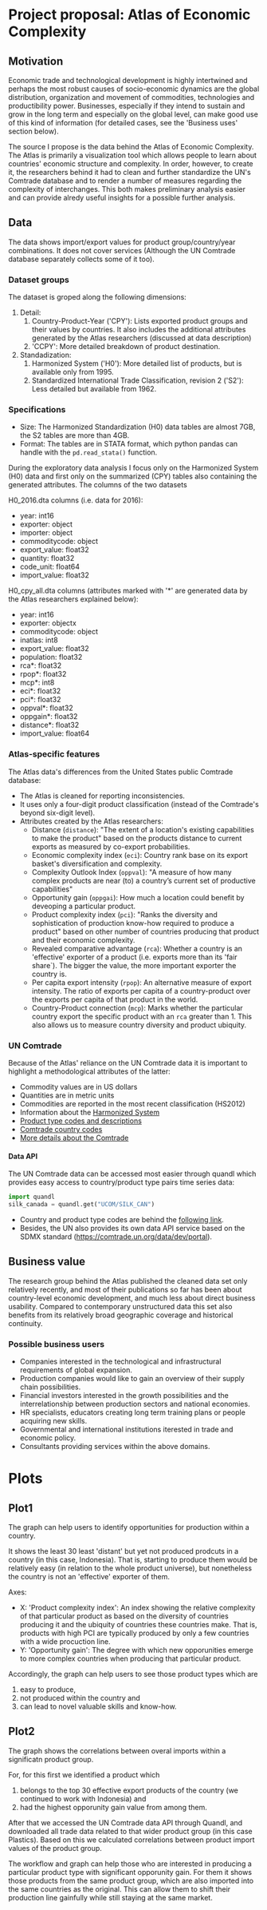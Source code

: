 # Project proposal: Atlas of Economic Complexity
## Motivation
Economic trade and technological development is highly intertwined and perhaps the most robust causes of socio-economic dynamics are the global distribution, organization and movement of commodities, technologies and productibility power. Businesses, especially if they intend to sustain and grow in the long term and especially on the global level, can make good use of this kind of information (for detailed cases, see the 'Business uses' section below).

The source I propose is the data behind the Atlas of Economic Complexity. The Atlas is primarily a visualization tool which allows people to learn about countries' economic structure and complexity. In order, however, to create it, the researchers behind it had to clean and further standardize the UN's Comtrade database and to render a number of measures regarding the complexity of interchanges. This both makes preliminary analysis easier and can provide alredy useful insights for a possible further analysis.

## Data
The data shows import/export values for product group/country/year combinations. It does not cover services (Although the UN Comtrade database separately collects some of it too).

### Dataset groups
The dataset is groped along the following dimensions:
1. Detail:
    1. Country-Product-Year ('CPY'): Lists exported product groups and their values by countries. It also includes the additional attributes generated by the Atlas researchers (discussed at data description)
    2. 'CCPY': More detailed breakdown of product destination.
2. Standadization:
    1. Harmonized System ('H0'): More detailed list of products, but is available only from 1995.
    2. Standardized International Trade Classification, revision 2 ('S2'): Less detailed but available from 1962.

### Specifications
* Size: The Harmonized Standardization (H0) data tables are almost 7GB, the S2 tables are more than 4GB.
* Format: The tables are in STATA format, which python pandas can handle with the `pd.read_stata()` function.

During the exploratory data analysis I focus only on the Harmonized System (H0) data and first only on the summarized (CPY) tables also containing the generated attributes. The columns of the two datasets

H0_2016.dta columns (i.e. data for 2016):
* year: int16
* exporter: object
* importer: object
* commoditycode: object
* export_value: float32
* quantity: float32
* code_unit: float64
* import_value: float32

H0_cpy_all.dta columns (attributes marked with '*' are generated data by the Atlas researchers explained below):
* year: int16
* exporter: objectx
* commoditycode: object
* inatlas: int8
* export_value: float32
* population: float32
* rca*: float32
* rpop*: float32
* mcp*: int8
* eci*: float32
* pci*: float32
* oppval*: float32
* oppgain*: float32
* distance*: float32
* import_value: float64

### Atlas-specific features
The Atlas data's differences from the United States public Comtrade database:
- The Atlas is cleaned for reporting inconsistencies.
- It uses only a four-digit product classification (instead of the Comtrade's beyond six-digit level).
- Attributes created by the Atlas researchers:
    - Distance (`distance`): "The extent of a location's existing capabilities to make the product" based on the products distance to current exports as measured by co-export probabilities.
    - Economic complexity index (`eci`): Country rank base on its export basket's diversification and complexity.
    - Complexity Outlook Index (`oppval`): "A measure of how many complex products are near (to) a country’s current set of productive capabilities"
    - Opportunity gain (`oppgai`): How much a location could benefit by deveoping a particular product.
    - Product complexity index (`pci`): "Ranks the diversity and sophistication of production know-how required to produce a product" based on other number of countries producing that product and their economic complexity.
    - Revealed comparative advantage (`rca`): Whether a country is an 'effective' exporter of a product (i.e. exports more than its 'fair share`). The bigger the value, the more important exporter the country is.
    - Per capita export intensity (`rpop`): An alternative measure of export intensity. The ratio of exports per capita of a country-product over the exports per capita of that product in the world.
    - Country-Product connection (`mcp`): Marks whether the particular country export the specific product with an `rca` greater than 1. This also allows us to measure country diversity and product ubiquity.


### UN Comtrade
Because of the Atlas' reliance on the UN Comtrade data it is important to highlight a methodological attributes of the latter:
* Commodity values are in US dollars
* Quantities are in metric units
* Commodities are reported in the most recent classification (HS2012)
* Information about the [Harmonized System](https://unstats.un.org/unsd/tradekb/Knowledgebase/50018/Harmonized-Commodity-Description-and-Coding-Systems-HS)
* [Product type codes and descriptions](http://unstats.un.org/unsd/tradekb/Attachment439.aspx?AttachmentType=1)
* [Comtrade country codes](https://unstats.un.org/unsd/tradekb/Knowledgebase/Comtrade-Country-Code-and-Name)
* [More details about the Comtrade](https://unstats.un.org/unsd/tradekb/Default.aspx)

#### Data API
The UN Comtrade data can be accessed most easier through quandl which provides easy access to country/product type pairs time series data:

```py
import quandl
silk_canada = quandl.get("UCOM/SILK_CAN")
```
* Country and product type codes are behind the [following link](https://www.quandl.com/data/UCOM-United-Nations-Commodity-Trade/documentation/data-organization).
* Besides, the UN also provides its own data API service based on the SDMX standard (https://comtrade.un.org/data/dev/portal).

## Business value
The research group behind the Atlas published the cleaned data set only relatively recently, and most of their publications so far has been about country-level economic development, and much less about direct business usability. Compared to contemporary unstructured data this set also benefits from its relatively broad geographic coverage and historical continuity.

### Possible business users
- Companies interested in the technological and infrastructural requirements of global expansion.
- Production companies would like to gain an overview of their supply chain possibilities.
- Financial investors interested in the growth possibilities and the interrelationship between production sectors and national economies.
- HR specialists, educators creating long term training plans or people acquiring new skills.
- Governmental and international institutions iterested in trade and economic policy.
- Consultants providing services within the above domains.

# Plots
## Plot1
The graph can help users to identify opportunities for production within a country.

It shows the least 30 least 'distant' but yet not produced prodcuts in a country (in this case, Indonesia). That is, starting to produce them would be relatively easy (in relation to the whole product universe), but nonetheless the country is not an 'effective' exporter of them.

Axes:
* X: 'Product complexity index': An index showing the relative complexity of that particular product as based on the diversity of countries producing it and the ubiquity of countries these countries make. That is, products with high PCI are typically produced by only a few countries with a wide procuction line.
* Y: 'Opportunity gain': The degree with which new opporunities emerge to more complex countries when producing that particular product.

Accordingly, the graph can help users to see those product types which are
1. easy to produce,
2. not produced within the country and
3. can lead to novel valuable skills and know-how.

## Plot2
The graph shows the correlations between overal imports within a significatn product group.

For, for this first we identified a product which
1. belongs to the top 30 effective export products of the country (we continued to work with Indonesia) and
2. had the highest opporunity gain value from among them.

After that we accessed the UN Comtrade data API through Quandl, and downloaded all trade data related to that wider product group (in this case Plastics). Based on this we calculated correlations between product import values of the product group.

The workflow and graph can help those who are interested in producing a particular product type with significant opporunity gain. For them it shows those products from the same product group, which are also imported into the same countries as the original. This can allow them to shift their production line gainfully while still staying at the same market.
